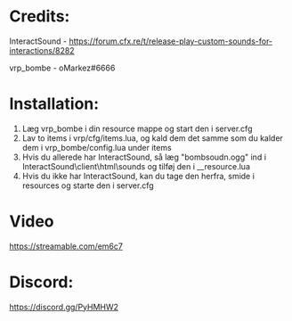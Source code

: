 # Credits:
InteractSound - https://forum.cfx.re/t/release-play-custom-sounds-for-interactions/8282

vrp_bombe - oMarkez#6666

# Installation:
1. Læg vrp_bombe i din resource mappe og start den i server.cfg
2. Lav to items i vrp/cfg/items.lua, og kald dem det samme som du kalder dem i vrp_bombe/config.lua under items
3. Hvis du allerede har InteractSound, så læg "bombsoudn.ogg" ind i InteractSound\client\html\sounds og tilføj den i __resource.lua
4. Hvis du ikke har InteractSound, kan du tage den herfra, smide i resources og starte den i server.cfg

# Video
https://streamable.com/em6c7

# Discord: 
https://discord.gg/PyHMHW2
